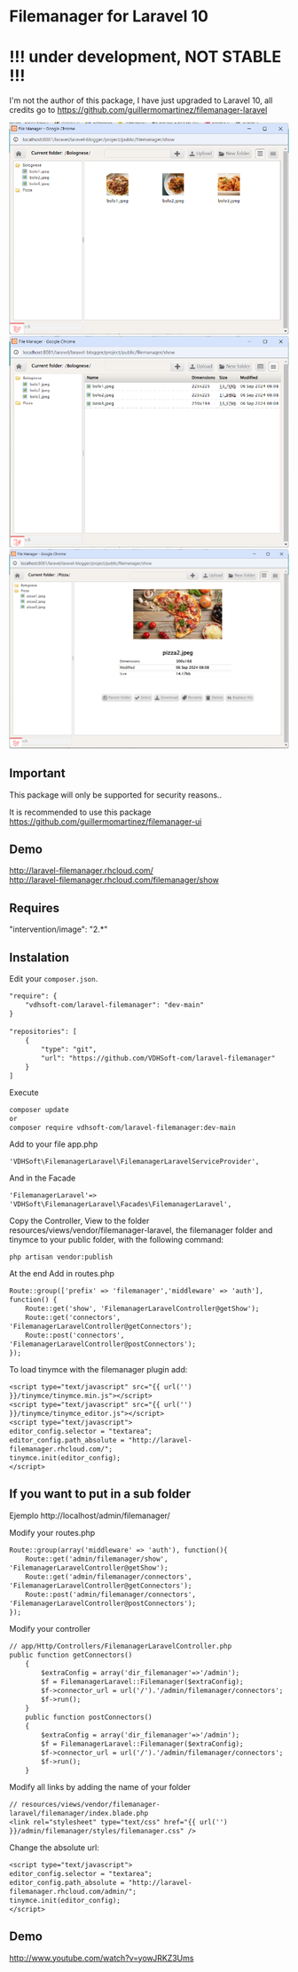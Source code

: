 # Filemanager for Laravel 10
# !!! under development, NOT STABLE !!!

I'm not the author of this package, I have just upgraded to Laravel 10,
all credits go to https://github.com/guillermomartinez/filemanager-laravel

![Image description](previews/preview-main-1.png)
![Image description](previews/preview-main-2.png)
![Image description](previews/preview-select-1.png)

## Important
This package will only be supported for security reasons..

It is recommended to use this package https://github.com/guillermomartinez/filemanager-ui

## Demo
<a href="http://laravel-filemanager.rhcloud.com/" target="_blank" >http://laravel-filemanager.rhcloud.com/</a><br>
<a href="http://laravel-filemanager.rhcloud.com/filemanager/show" target="_blank">http://laravel-filemanager.rhcloud.com/filemanager/show</a>

## Requires

"intervention/image": "2.*"

## Instalation

Edit your `composer.json`.

	"require": {
		"vdhsoft-com/laravel-filemanager": "dev-main"
	}

    "repositories": [
        {
            "type": "git",
            "url": "https://github.com/VDHSoft-com/laravel-filemanager"
        }
    ]


Execute

	composer update
	or
	composer require vdhsoft-com/laravel-filemanager:dev-main

Add to your file app.php

	'VDHSoft\FilemanagerLaravel\FilemanagerLaravelServiceProvider',

And in the Facade

	'FilemanagerLaravel'=> 'VDHSoft\FilemanagerLaravel\Facades\FilemanagerLaravel',

Copy the Controller, View to the folder resources/views/vendor/filemanager-laravel, 
the filemanager folder and tinymce to your public folder, with the following command:
	
	php artisan vendor:publish

At the end Add in routes.php

	Route::group(['prefix' => 'filemanager','middleware' => 'auth'], function() {    
	    Route::get('show', 'FilemanagerLaravelController@getShow');
	    Route::get('connectors', 'FilemanagerLaravelController@getConnectors');
	    Route::post('connectors', 'FilemanagerLaravelController@postConnectors');
	});


To load tinymce with the filemanager plugin add:

```
<script type="text/javascript" src="{{ url('') }}/tinymce/tinymce.min.js"></script>
<script type="text/javascript" src="{{ url('') }}/tinymce/tinymce_editor.js"></script>
<script type="text/javascript">
editor_config.selector = "textarea";
editor_config.path_absolute = "http://laravel-filemanager.rhcloud.com/";
tinymce.init(editor_config);
</script>
```

## If you want to put in a sub folder
Ejemplo http://localhost/admin/filemanager/

Modify your routes.php
```
Route::group(array('middleware' => 'auth'), function(){    
    Route::get('admin/filemanager/show', 'FilemanagerLaravelController@getShow');
    Route::get('admin/filemanager/connectors', 'FilemanagerLaravelController@getConnectors');
    Route::post('admin/filemanager/connectors', 'FilemanagerLaravelController@postConnectors');
});
```
Modify your controller
```
// app/Http/Controllers/FilemanagerLaravelController.php
public function getConnectors()
	{
		$extraConfig = array('dir_filemanager'=>'/admin');
		$f = FilemanagerLaravel::Filemanager($extraConfig);
		$f->connector_url = url('/').'/admin/filemanager/connectors';
		$f->run();
	}
	public function postConnectors()
	{
		$extraConfig = array('dir_filemanager'=>'/admin');
		$f = FilemanagerLaravel::Filemanager($extraConfig);
		$f->connector_url = url('/').'/admin/filemanager/connectors';
		$f->run();
	}
```

Modify all links by adding the name of your folder
```	
// resources/views/vendor/filemanager-laravel/filemanager/index.blade.php
<link rel="stylesheet" type="text/css" href="{{ url('') }}/admin/filemanager/styles/filemanager.css" />
```

Change the absolute url:
```
<script type="text/javascript">
editor_config.selector = "textarea";
editor_config.path_absolute = "http://laravel-filemanager.rhcloud.com/admin/";
tinymce.init(editor_config);
</script>
```

## Demo
http://www.youtube.com/watch?v=yowJRKZ3Ums

